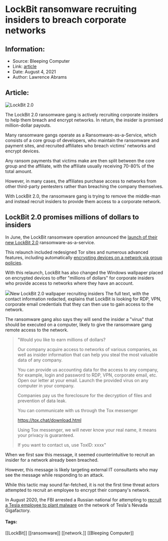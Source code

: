 # LockBit ransomware recruiting insiders to breach corporate networks
### 

## Information:
+ Source: Bleeping Computer
+ Link: [article](https://www.bleepingcomputer.com/news/security/lockbit-ransomware-recruiting-insiders-to-breach-corporate-networks/)
+ Date: August 4, 2021
+ Author: Lawrence Abrams


## Article:
![LockBit 2.0](https://www.bleepstatic.com/content/hl-images/2021/07/27/Lockbit-logo.jpg)


The LockBit 2.0 ransomware gang is actively recruiting corporate insiders to help them breach and encrypt networks. In return, the insider is promised million-dollar payouts.


Many ransomware gangs operate as a Ransomware-as-a-Service, which consists of a core group of developers, who maintain the ransomware and payment sites, and recruited affiliates who breach victims' networks and encrypt devices.


Any ransom payments that victims make are then split between the core group and the affiliate, with the affiliate usually receiving 70-80% of the total amount.


However, in many cases, the affiliates purchase access to networks from other third-party pentesters rather than breaching the company themselves.


With LockBit 2.0, the ransomware gang is trying to remove the middle-man and instead recruit insiders to provide them access to a corporate network.


LockBit 2.0 promises millions of dollars to insiders
----------------------------------------------------


In June, the LockBit ransomware operation announced the [launch of their new LockBit 2.0](https://twitter.com/Intel_by_KELA/status/1406905385580118017?s=20) ransomware-as-a-service.


This relaunch included redesigned Tor sites and numerous advanced features, including automatically [encrypting devices on a network via group policies](https://www.bleepingcomputer.com/news/security/lockbit-ransomware-now-encrypts-windows-domains-using-group-policies/).


With this relaunch, LockBit has also changed the Windows wallpaper placed on encrypted devices to offer "millions of dollars" for corporate insiders who provide access to networks where they have an account.



![](https://www.bleepstatic.com/images/news/ransomware/l/lockbit/lockbit-2.0/recruiting-insiders/wallpaper.jpg)New LockBit 2.0 wallpaper recruiting insiders
The full text, with the contact information redacted, explains that LockBit is looking for RDP, VPN, corporate email credentials that they can then use to gain access to the network.


The ransomware gang also says they will send the insider a "virus" that should be executed on a computer, likely to give the ransomware gang remote access to the network.



> 
> "Would you like to earn millions of dollars?  
> 
> Our company acquire access to networks of various companies, as well as insider information that can help you steal the most valuable data of any company.  
> 
> You can provide us accounting data for the access to any company, for example, login and password to RDP, VPN, corporate email, etc. Open our letter at your email. Launch the provided virus on any computer in your company.  
> 
> Companies pay us the foreclosure for the decryption of files and prevention of data leak.  
> 
> You can communicate with us through the Tox messenger  
> 
> https://tox.chat/download.html  
> 
> Using Tox messenger, we will never know your real name, it means your privacy is guaranteed.  
> 
> If you want to contact us, use ToxID: xxxx"
> 
> 
> 


When we first saw this message, it seemed counterintuitive to recruit an insider for a network already been breached.


However, this message is likely targeting external IT consultants who may see the message while responding to an attack.


While this tactic may sound far-fetched, it is not the first time threat actors attempted to recruit an employee to encrypt their company's network.


In August 2020, the FBI arrested a Russian national for attempting to [recruit a Tesla employee to plant malware](https://www.bleepingcomputer.com/news/security/russian-pleads-guilty-to-tesla-hacking-and-extortion-attempt/) on the network of Tesla's Nevada Gigafactory.




#### Tags:
[[LockBit]] [[ransomware]] [[network.]] [[Bleeping Computer]]

